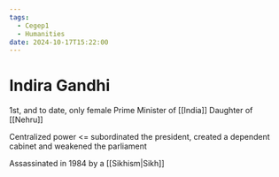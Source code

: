 ```yaml
---
tags:
  - Cegep1
  - Humanities
date: 2024-10-17T15:22:00
---
```


# Indira Gandhi

1st, and to date, only female Prime Minister of [[India]]
Daughter of [[Nehru]]

Centralized power <= subordinated the president, created a dependent cabinet and weakened the parliament

Assassinated in 1984 by a [[Sikhism|Sikh]]